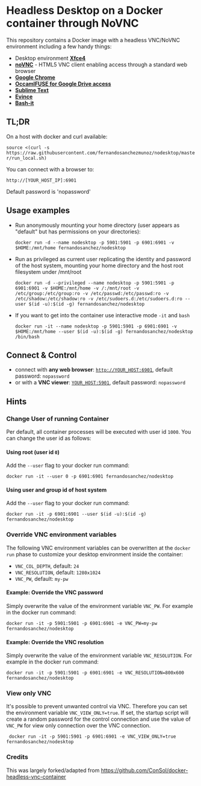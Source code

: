 # Headless Desktop on a Docker container through NoVNC

This repository contains a Docker image with a headless VNC/NoVNC environment including a few handy things:

* Desktop environment [**Xfce4**](http://www.xfce.org)
* [**noVNC**](https://github.com/novnc/noVNC) - HTML5 VNC client enabling access through a standard web browser 
* [**Google Chrome**](https://www.google.com/chrome/)
* [**OccamlFUSE for Google Drive access**](https://astrada.github.io/google-drive-ocamlfuse/)
* [**Sublime Text**](https://www.sublimetext.com/)
* [**Evince**](https://wiki.gnome.org/Apps/Evince)
* [**Bash-it**](https://github.com/Bash-it/bash-it)

## TL;DR

On a host with docker and curl available:

`source <(curl -s https://raw.githubusercontent.com/fernandosanchezmunoz/nodesktop/master/run_local.sh)`

You can connect with a browser to:

`http://[YOUR_HOST_IP]:6901`

Default password is 'nopassword'

## Usage examples
  
- Run anonymously mounting your home directory (user appears as "default" but has permissions on your directories):

      docker run -d --name nodesktop -p 5901:5901 -p 6901:6901 -v $HOME:/mnt/home fernandosanchez/nodesktop

- Run as privileged as current user replicating the identity and password of the host system, mounting your home directory and the host root filesystem under /mnt/root

      docker run -d --privileged --name nodesktop -p 5901:5901 -p 6901:6901 -v $HOME:/mnt/home -v /:/mnt/root -v /etc/group:/etc/group:ro -v /etc/passwd:/etc/passwd:ro -v /etc/shadow:/etc/shadow:ro -v /etc/sudoers.d:/etc/sudoers.d:ro --user $(id -u):$(id -g) fernandosanchez/nodesktop

- If you want to get into the container use interactive mode `-it` and `bash`
      
      docker run -it --name nodesktop -p 5901:5901 -p 6901:6901 -v $HOME:/mnt/home --user $(id -u):$(id -g) fernandosanchez/nodesktop /bin/bash

## Connect & Control

* connect with __any web browser__: [`http://YOUR_HOST:6901`](http://localhost:6901), default password: `nopassword` 
* or with a __VNC viewer__: [`YOUR_HOST:5901`](http://localhost:5901), default password: `nopassword`

## Hints

### Change User of running Container

Per default, all container processes will be executed with user id `1000`. You can change the user id as follows: 

#### Using root (user id `0`)
Add the `--user` flag to your docker run command:

    docker run -it --user 0 -p 6901:6901 fernandosanchez/nodesktop

#### Using user and group id of host system
Add the `--user` flag to your docker run command:

    docker run -it -p 6901:6901 --user $(id -u):$(id -g) fernandosanchez/nodesktop

### Override VNC environment variables
The following VNC environment variables can be overwritten at the `docker run` phase to customize your desktop environment inside the container:
* `VNC_COL_DEPTH`, default: `24`
* `VNC_RESOLUTION`, default: `1280x1024`
* `VNC_PW`, default: `my-pw`

#### Example: Override the VNC password
Simply overwrite the value of the environment variable `VNC_PW`. For example in
the docker run command:

    docker run -it -p 5901:5901 -p 6901:6901 -e VNC_PW=my-pw fernandosanchez/nodesktop

#### Example: Override the VNC resolution
Simply overwrite the value of the environment variable `VNC_RESOLUTION`. For example in
the docker run command:

    docker run -it -p 5901:5901 -p 6901:6901 -e VNC_RESOLUTION=800x600 fernandosanchez/nodesktop
    
### View only VNC
It's possible to prevent unwanted control via VNC. Therefore you can set the environment variable `VNC_VIEW_ONLY=true`. If set, the startup script will create a random password for the control connection and use the value of `VNC_PW` for view only connection over the VNC connection.

     docker run -it -p 5901:5901 -p 6901:6901 -e VNC_VIEW_ONLY=true fernandosanchez/nodesktop
     
### Credits

This was largely forked/adapted from https://github.com/ConSol/docker-headless-vnc-container

